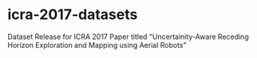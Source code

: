 # icra-2017-datasets
Dataset Release for ICRA 2017 Paper titled "Uncertainity-Aware Receding Horizon Exploration and Mapping using Aerial Robots"
